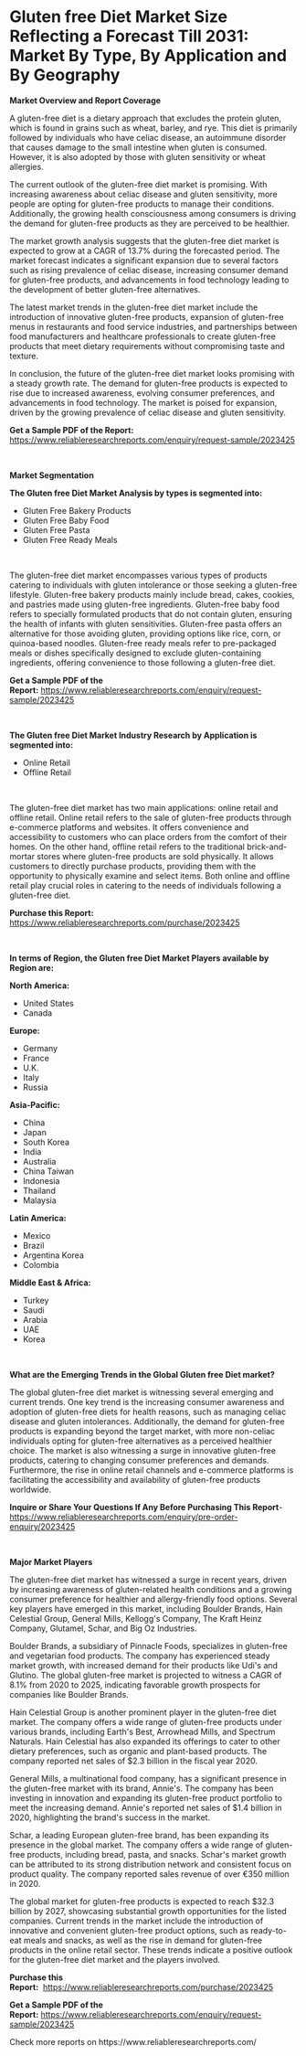 <p><h1>Gluten free Diet Market Size Reflecting a Forecast Till 2031: Market By Type, By Application and By Geography</h1></p><p><strong>Market Overview and Report Coverage</strong></p>
<p><p>A gluten-free diet is a dietary approach that excludes the protein gluten, which is found in grains such as wheat, barley, and rye. This diet is primarily followed by individuals who have celiac disease, an autoimmune disorder that causes damage to the small intestine when gluten is consumed. However, it is also adopted by those with gluten sensitivity or wheat allergies.</p><p>The current outlook of the gluten-free diet market is promising. With increasing awareness about celiac disease and gluten sensitivity, more people are opting for gluten-free products to manage their conditions. Additionally, the growing health consciousness among consumers is driving the demand for gluten-free products as they are perceived to be healthier.</p><p>The market growth analysis suggests that the gluten-free diet market is expected to grow at a CAGR of 13.7% during the forecasted period. The market forecast indicates a significant expansion due to several factors such as rising prevalence of celiac disease, increasing consumer demand for gluten-free products, and advancements in food technology leading to the development of better gluten-free alternatives.</p><p>The latest market trends in the gluten-free diet market include the introduction of innovative gluten-free products, expansion of gluten-free menus in restaurants and food service industries, and partnerships between food manufacturers and healthcare professionals to create gluten-free products that meet dietary requirements without compromising taste and texture.</p><p>In conclusion, the future of the gluten-free diet market looks promising with a steady growth rate. The demand for gluten-free products is expected to rise due to increased awareness, evolving consumer preferences, and advancements in food technology. The market is poised for expansion, driven by the growing prevalence of celiac disease and gluten sensitivity.</p></p>
<p><strong>Get a Sample PDF of the Report:</strong> <a href="https://www.reliableresearchreports.com/enquiry/request-sample/2023425">https://www.reliableresearchreports.com/enquiry/request-sample/2023425</a></p>
<p>&nbsp;</p>
<p><strong>Market Segmentation</strong></p>
<p><strong>The Gluten free Diet Market Analysis by types is segmented into:</strong></p>
<p><ul><li>Gluten Free Bakery Products</li><li>Gluten Free Baby Food</li><li>Gluten Free Pasta</li><li>Gluten Free Ready Meals</li></ul></p>
<p>&nbsp;</p>
<p><p>The gluten-free diet market encompasses various types of products catering to individuals with gluten intolerance or those seeking a gluten-free lifestyle. Gluten-free bakery products mainly include bread, cakes, cookies, and pastries made using gluten-free ingredients. Gluten-free baby food refers to specially formulated products that do not contain gluten, ensuring the health of infants with gluten sensitivities. Gluten-free pasta offers an alternative for those avoiding gluten, providing options like rice, corn, or quinoa-based noodles. Gluten-free ready meals refer to pre-packaged meals or dishes specifically designed to exclude gluten-containing ingredients, offering convenience to those following a gluten-free diet.</p></p>
<p><strong>Get a Sample PDF of the Report:</strong>&nbsp;<a href="https://www.reliableresearchreports.com/enquiry/request-sample/2023425">https://www.reliableresearchreports.com/enquiry/request-sample/2023425</a></p>
<p>&nbsp;</p>
<p><strong>The Gluten free Diet Market Industry Research by Application is segmented into:</strong></p>
<p><ul><li>Online Retail</li><li>Offline Retail</li></ul></p>
<p>&nbsp;</p>
<p><p>The gluten-free diet market has two main applications: online retail and offline retail. Online retail refers to the sale of gluten-free products through e-commerce platforms and websites. It offers convenience and accessibility to customers who can place orders from the comfort of their homes. On the other hand, offline retail refers to the traditional brick-and-mortar stores where gluten-free products are sold physically. It allows customers to directly purchase products, providing them with the opportunity to physically examine and select items. Both online and offline retail play crucial roles in catering to the needs of individuals following a gluten-free diet.</p></p>
<p><strong>Purchase this Report:</strong>&nbsp; <a href="https://www.reliableresearchreports.com/purchase/2023425">https://www.reliableresearchreports.com/purchase/2023425</a></p>
<p>&nbsp;</p>
<p><strong>In terms of Region, the Gluten free Diet Market Players available by Region are:</strong></p>
<p>
    <p> <strong> North America: </strong>
        <ul>
            <li>United States</li>
            <li>Canada</li>
        </ul>
        </p> 
    <p> <strong> Europe: </strong>
        <ul>
            <li>Germany</li>
            <li>France</li>
            <li>U.K.</li>
            <li>Italy</li>
            <li>Russia</li>
        </ul>
        </p> 
    <p> <strong> Asia-Pacific: </strong>
        <ul>
            <li>China</li>
            <li>Japan</li>
            <li>South Korea</li>
            <li>India</li>
            <li>Australia</li>
            <li>China Taiwan</li>
            <li>Indonesia</li>
            <li>Thailand</li>
            <li>Malaysia</li>
        </ul>
        </p> 
    <p> <strong> Latin America: </strong>
        <ul>
            <li>Mexico</li>
            <li>Brazil</li>
            <li>Argentina Korea</li>
            <li>Colombia</li>
        </ul>
        </p> 
    <p> <strong> Middle East & Africa: </strong>
        <ul>
            <li>Turkey</li>
            <li>Saudi</li>
            <li>Arabia</li>
            <li>UAE</li>
            <li>Korea</li>
        </ul>
    </p>
    </p>
<p>&nbsp;</p>
<p><strong>What are the Emerging Trends in the Global Gluten free Diet market?</strong></p>
<p><p>The global gluten-free diet market is witnessing several emerging and current trends. One key trend is the increasing consumer awareness and adoption of gluten-free diets for health reasons, such as managing celiac disease and gluten intolerances. Additionally, the demand for gluten-free products is expanding beyond the target market, with more non-celiac individuals opting for gluten-free alternatives as a perceived healthier choice. The market is also witnessing a surge in innovative gluten-free products, catering to changing consumer preferences and demands. Furthermore, the rise in online retail channels and e-commerce platforms is facilitating the accessibility and availability of gluten-free products worldwide.</p></p>
<p><strong>Inquire or Share Your Questions If Any Before Purchasing This Report</strong>- <a href="https://www.reliableresearchreports.com/enquiry/pre-order-enquiry/2023425">https://www.reliableresearchreports.com/enquiry/pre-order-enquiry/2023425</a></p>
<p>&nbsp;</p>
<p><strong>Major Market Players</strong></p>
<p><p>The gluten-free diet market has witnessed a surge in recent years, driven by increasing awareness of gluten-related health conditions and a growing consumer preference for healthier and allergy-friendly food options. Several key players have emerged in this market, including Boulder Brands, Hain Celestial Group, General Mills, Kellogg's Company, The Kraft Heinz Company, Glutamel, Schar, and Big Oz Industries.</p><p>Boulder Brands, a subsidiary of Pinnacle Foods, specializes in gluten-free and vegetarian food products. The company has experienced steady market growth, with increased demand for their products like Udi's and Glutino. The global gluten-free market is projected to witness a CAGR of 8.1% from 2020 to 2025, indicating favorable growth prospects for companies like Boulder Brands.</p><p>Hain Celestial Group is another prominent player in the gluten-free diet market. The company offers a wide range of gluten-free products under various brands, including Earth's Best, Arrowhead Mills, and Spectrum Naturals. Hain Celestial has also expanded its offerings to cater to other dietary preferences, such as organic and plant-based products. The company reported net sales of $2.3 billion in the fiscal year 2020.</p><p>General Mills, a multinational food company, has a significant presence in the gluten-free market with its brand, Annie's. The company has been investing in innovation and expanding its gluten-free product portfolio to meet the increasing demand. Annie's reported net sales of $1.4 billion in 2020, highlighting the brand's success in the market.</p><p>Schar, a leading European gluten-free brand, has been expanding its presence in the global market. The company offers a wide range of gluten-free products, including bread, pasta, and snacks. Schar's market growth can be attributed to its strong distribution network and consistent focus on product quality. The company reported sales revenue of over €350 million in 2020.</p><p>The global market for gluten-free products is expected to reach $32.3 billion by 2027, showcasing substantial growth opportunities for the listed companies. Current trends in the market include the introduction of innovative and convenient gluten-free product options, such as ready-to-eat meals and snacks, as well as the rise in demand for gluten-free products in the online retail sector. These trends indicate a positive outlook for the gluten-free diet market and the players involved.</p></p>
<p><strong>Purchase this Report:</strong>&nbsp;&nbsp;<a href="https://www.reliableresearchreports.com/purchase/2023425">https://www.reliableresearchreports.com/purchase/2023425</a></p>
<p></p>
<p><strong>Get a Sample PDF of the Report:</strong>&nbsp;<a href="https://www.reliableresearchreports.com/enquiry/request-sample/2023425">https://www.reliableresearchreports.com/enquiry/request-sample/2023425</a></p>
<p>Check more reports on https://www.reliableresearchreports.com/</p>